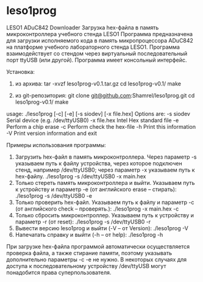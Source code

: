 leso1prog
=========

LESO1 ADuC842 Downloader
Загрузка hex-файла в память микроконтроллера учебного стенда LESO1
Программа предназначена для загрузки исполняемого кода в память
микропроцессора ADuC842 на платформе учебного лабораторного стенда LESO1.
Программа взаимодействует со стендом через виртуальный последовательный
порт ttyUSB (или другой). Программа имеет консольный интерфейс.

Установка:
1. из архива:
	tar -xvzf leso1prog-v0.1.tar.gz
	cd leso1prog-v0.1/
	make

2. из git-репозитория:
	git clone git@github.com:Shamrel/leso1prog.git
	cd leso1prog-v0.1/
	make

usage: ./leso1prog [-c] [-e] [-s siodev] [-x file.hex]
Options are:
 -s siodev      Serial device (e.g. /dev/ttyUSB0)
 -x file.hex    Intel Hex standard file
 -e             Perform a chip erase
 -c             Perform check the hex-file
 -h             Print this information
 -V             Print version information and exit

Примеры использования программы:
1. Загрузить hex-файл в память микроконтроллера. Через параметр -s указываем 
путь к файлу устройства, через которое подключен стенд, например /dev/ttyUSB0; 
через параметр -x указываем путь к hex-файлу.
	./leso1prog -s /dev/ttyUSB0 -x main.hex
2. Только стереть память микроконтроллера и выйти. Указываем путь к устройству 
и параметр -e (от английского erase – стирать):
	./leso1prog -s /dev/ttyUSB0 -e
3. Только проверить hex-файл. Указываем путь к файлу и параметр -с 
(от английского check – проверять.):
	./leso1prog -x main.hex -c
4. Только сбросить микроконтроллер. Указываем путь к устройству и 
параметр -r (от reset):
	./leso1prog -s /dev/ttyUSB0 -r
5. Вывести версию leso1prog и выйти (-V  – от Version):
	./leso1prog -V
6. Напечатать справку и выйти (-h  – от help):
	./leso1prog -h
	
При загрузке hex-файла программой автоматически осуществляется проверка файла, а также 
стирание памяти, поэтому указывать дополнительно параметры -c -e не нужно. В некоторых 
случаях для доступа к последовательному устройству /dev/ttyUSB могут понадобится 
права суперпользователя.